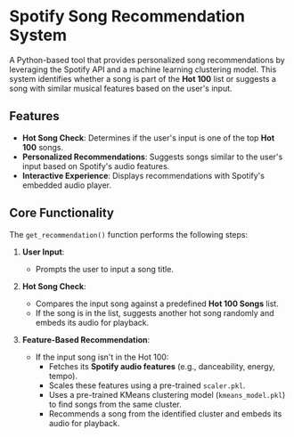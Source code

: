 # Spotify Song Recommendation System

A Python-based tool that provides personalized song recommendations by leveraging the Spotify API and a machine learning clustering model. This system identifies whether a song is part of the **Hot 100** list or suggests a song with similar musical features based on the user's input.

## Features

- **Hot Song Check**: Determines if the user's input is one of the top **Hot 100** songs.
- **Personalized Recommendations**: Suggests songs similar to the user's input based on Spotify's audio features.
- **Interactive Experience**: Displays recommendations with Spotify's embedded audio player.

## Core Functionality

The `get_recommendation()` function performs the following steps:

1. **User Input**:
   - Prompts the user to input a song title.

2. **Hot Song Check**:
   - Compares the input song against a predefined **Hot 100 Songs** list.
   - If the song is in the list, suggests another hot song randomly and embeds its audio for playback.

3. **Feature-Based Recommendation**:
   - If the input song isn't in the Hot 100:
     - Fetches its **Spotify audio features** (e.g., danceability, energy, tempo).
     - Scales these features using a pre-trained `scaler.pkl`.
     - Uses a pre-trained KMeans clustering model (`kmeans_model.pkl`) to find songs from the same cluster.
     - Recommends a song from the identified cluster and embeds its audio for playback.
